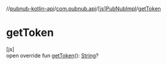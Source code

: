 //[pubnub-kotlin-api](../../../index.md)/[com.pubnub.api](../index.md)/[[js]PubNubImpl](index.md)/[getToken](get-token.md)

# getToken

[js]\
open override fun [getToken](get-token.md)(): [String](https://kotlinlang.org/api/latest/jvm/stdlib/kotlin/-string/index.html)?
